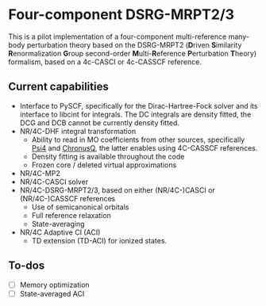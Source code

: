 # Four-component DSRG-MRPT2/3
This is a pilot implementation of a four-component multi-reference many-body perturbation theory based on the DSRG-MRPT2 (**D**riven **S**imilarity **R**enormalization **G**roup second-order **M**ulti-**R**eference **P**erturbation **T**heory) formalism, based on a 4c-CASCI or 4c-CASSCF reference.

## Current capabilities
- Interface to PySCF, specifically for the Dirac-Hartree-Fock solver and its interface to libcint for integrals. The DC integrals are density fitted, the DCG and DCB cannot be currently density fitted.
- NR/4C-DHF integral transformation
  - Ability to read in MO coefficients from other sources, specifically [Psi4](https://psicode.org/psi4manual/master/index.html) and [ChronusQ](https://github.com/xsligroup/chronusq_public/wiki), the latter enables using 4C-CASSCF references.
  - Density fitting is available throughout the code
  - Frozen core / deleted virtual approximations
- NR/4C-MP2
- NR/4C-CASCI solver
- NR/4C-DSRG-MRPT2/3, based on either (NR/4C-)CASCI or (NR/4C-)CASSCF references
  - Use of semicanonical orbitals
  - Full reference relaxation
  - State-averaging
- NR/4C Adaptive CI (ACI)
  - TD extension (TD-ACI) for ionized states.

## To-dos
- [ ] Memory optimization
- [ ] State-averaged ACI
